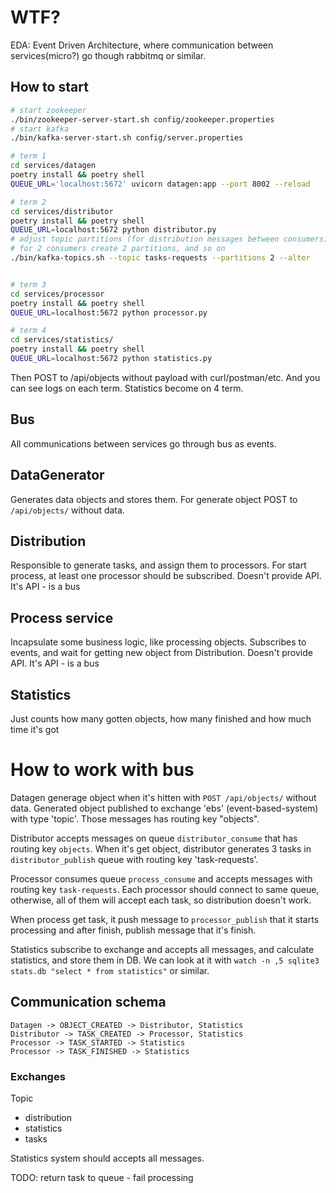 # WTF?

EDA: Event Driven Architecture, where communication between services(micro?) go
though rabbitmq or similar.

## How to start

```bash
# start zookeeper
./bin/zookeeper-server-start.sh config/zookeeper.properties
# start kafka
./bin/kafka-server-start.sh config/server.properties

# term 1
cd services/datagen
poetry install && poetry shell
QUEUE_URL='localhost:5672' uvicorn datagen:app --port 8002 --reload

# term 2
cd services/distributor
poetry install && poetry shell
QUEUE_URL=localhost:5672 python distributor.py
# adjust topic partitions (for distribution messages between consumers)
# for 2 consumers create 2 partitions, and so on
./bin/kafka-topics.sh --topic tasks-requests --partitions 2 --alter


# term 3
cd services/processor
poetry install && poetry shell
QUEUE_URL=localhost:5672 python processor.py

# term 4
cd services/statistics/
poetry install && poetry shell
QUEUE_URL=localhost:5672 python statistics.py
```

Then POST to /api/objects without payload with curl/postman/etc.
And you can see logs on each term. Statistics become on 4 term.

## Bus

All communications between services go through bus as events.

## DataGenerator

Generates data objects and stores them. For generate object POST to
`/api/objects/` without data.

## Distribution

Responsible to generate tasks, and assign them to processors. For start process,
at least one processor should be subscribed.
Doesn't provide API. It's API - is a bus

## Process service

Incapsulate some business logic, like processing objects. Subscribes to events,
and wait for getting new object from Distribution.
Doesn't provide API. It's API - is a bus

## Statistics

Just counts how many gotten objects, how many finished and how much time it's
got

# How to work with bus

Datagen generage object when it's hitten with `POST /api/objects/` without data.
Generated object published to exchange 'ebs' (event-based-system) with type
'topic'. Those messages has routing key "objects".

Distributor accepts messages on queue `distributor_consume` that has routing key
`objects`. When it's get object, distributor generates 3 tasks in
`distributor_publish` queue with routing key 'task-requests'.

Processor consumes queue `process_consume` and accepts messages with routing key
`task-requests`. Each processor should connect to same queue, otherwise, all of
them will accept each task, so distribution doesn't work.

When process get task, it push message to `processor_publish`
that it starts processing and after finish, publish message that it's finish.

Statistics subscribe to exchange and accepts all messages, and calculate
statistics, and store them in DB. We can look at it with `watch -n ,5 sqlite3
stats.db "select * from statistics"` or similar.


## Communication schema

```
Datagen -> OBJECT_CREATED -> Distributor, Statistics
Distributor -> TASK_CREATED -> Processor, Statistics
Processor -> TASK_STARTED -> Statistics
Processor -> TASK_FINISHED -> Statistics
```
### Exchanges

Topic
- distribution
- statistics
- tasks

Statistics system should accepts all messages.


TODO: return task to queue - fail processing
